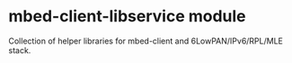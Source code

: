 # mbed-client-libservice module

Collection of helper libraries for mbed-client and 6LowPAN/IPv6/RPL/MLE stack.
